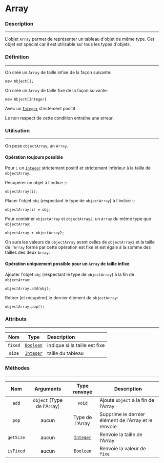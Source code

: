 # Array

### Description
---
L'objet `Array` permet de représenter un tableau d'objet de même type.
Cet objet est spécial car il est utilisable sur tous les types d'objets.

### Définition
---
On créé un `Array` de taille infixe de la façon suivante:
```base
new Object[];
```

On créé un `Array` de taille fixe de la façon suivante:
```base
new Object[Integer]
```

Avec un [`Integer`](Integer.md) strictement positif.

Le non respect de cette condition entraîne une erreur.

### Utilisation
___
On pose `objectArray`, un `Array`.

#### Opération toujours possible
Pour `i` un [`Integer`](Integer.md) strictement positif et strictement inférieur à la taille de `objectArray`.

Récupérer un objet à l'indice `i`:
```base
objectArray[i];
```

Placer l'objet `obj` (respectant le type de `objectArray`) à l'indice `i`:
```base
objectArray[i] = obj;
```

Pour combiner `objectArray` et `objectArray2`, un `Array` du même type que `objectArray`:
```base
objectArray + objectArray2;
```
On aura les valeurs de `objectArray` avant celles de `objectArray2` et la taille de l'`Array` formé par cette opération est fixe et est égale à la somme des tailles des deux `Array`.
#### Opération uniquement possible pour un `Array` de taille infixe
Ajouter l'objet `obj` (respectant le type de `objectArray`) à la fin de `objectArray`:
```base
objectArray.add(obj);
```

Retirer (et récupérer) le dernier élément de `objectArray`:
```base
objectArray.pop();
```

### Attributs
---

|    Nom    |           Type            | Description                   |
|:---------:|:-------------------------:| :---------------------------- |
| ``fixed`` | [``Boolean``](Boolean.md) | indique si la taille est fixe |
|  `size`   |  [`Integer`](Integer.md)  | taille du tableau             |

### Méthodes
---

|     Nom     |         Arguments          |        Type renvoyé        | Description                                          |
| :---------: | :------------------------: |:--------------------------:| ---------------------------------------------------- |
|   ``add``   | `object` (Type de l'Array) |          ``void``          | Ajoute `object` à la fin de l'Array                  |
|   ``pop``   |           aucun            |      Type de l'Array       | Supprime le dernier élément de l'Array et le renvoie |
| ``getSize`` |           aucun            | [``Integer``](Integer.md) | Renvoie la taille de l'Array                         |
|  `isFixed`  |           aucun            |  [`Boolean`](Boolean.md)   | Renvoie la valeur de `fixe`                          |
